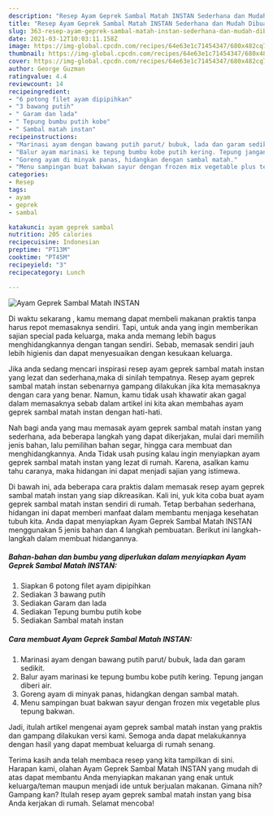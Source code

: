 ```yaml
---
description: "Resep Ayam Geprek Sambal Matah INSTAN Sederhana dan Mudah Dibuat"
title: "Resep Ayam Geprek Sambal Matah INSTAN Sederhana dan Mudah Dibuat"
slug: 363-resep-ayam-geprek-sambal-matah-instan-sederhana-dan-mudah-dibuat
date: 2021-03-12T10:03:11.158Z
image: https://img-global.cpcdn.com/recipes/64e63e1c71454347/680x482cq70/ayam-geprek-sambal-matah-instan-foto-resep-utama.jpg
thumbnail: https://img-global.cpcdn.com/recipes/64e63e1c71454347/680x482cq70/ayam-geprek-sambal-matah-instan-foto-resep-utama.jpg
cover: https://img-global.cpcdn.com/recipes/64e63e1c71454347/680x482cq70/ayam-geprek-sambal-matah-instan-foto-resep-utama.jpg
author: George Guzman
ratingvalue: 4.4
reviewcount: 14
recipeingredient:
- "6 potong filet ayam dipipihkan"
- "3 bawang putih"
- " Garam dan lada"
- " Tepung bumbu putih kobe"
- " Sambal matah instan"
recipeinstructions:
- "Marinasi ayam dengan bawang putih parut/ bubuk, lada dan garam sedikit."
- "Balur ayam marinasi ke tepung bumbu kobe putih kering. Tepung jangan diberi air."
- "Goreng ayam di minyak panas, hidangkan dengan sambal matah."
- "Menu sampingan buat bakwan sayur dengan frozen mix vegetable plus tepung bakwan."
categories:
- Resep
tags:
- ayam
- geprek
- sambal

katakunci: ayam geprek sambal 
nutrition: 205 calories
recipecuisine: Indonesian
preptime: "PT13M"
cooktime: "PT45M"
recipeyield: "3"
recipecategory: Lunch

---
```



![Ayam Geprek Sambal Matah INSTAN](https://img-global.cpcdn.com/recipes/64e63e1c71454347/680x482cq70/ayam-geprek-sambal-matah-instan-foto-resep-utama.jpg)

Di waktu  sekarang , kamu memang dapat membeli makanan praktis tanpa harus repot memasaknya sendiri. Tapi, untuk anda yang ingin memberikan sajian special pada keluarga, maka anda memang lebih bagus menghidangkannya dengan tangan sendiri. Sebab, memasak sendiri jauh lebih higienis dan dapat menyesuaikan dengan kesukaan keluarga.

Jika anda sedang mencari inspirasi resep ayam geprek sambal matah instan yang lezat dan sederhana,maka di sinilah tempatnya. Resep ayam geprek sambal matah instan  sebenarnya gampang dilakukan jika kita memasaknya dengan cara yang benar. Namun, kamu tidak usah khawatir akan gagal dalam memasaknya 
sebab dalam artikel ini kita akan membahas ayam geprek sambal matah instan dengan hati-hati.  



Nah bagi anda yang mau memasak ayam geprek sambal matah instan yang sederhana, ada beberapa langkah yang dapat dikerjakan, mulai dari memilih jenis bahan, lalu pemilihan bahan segar, hingga cara membuat dan menghidangkannya. Anda Tidak usah pusing kalau ingin menyiapkan ayam geprek sambal matah instan yang lezat di rumah. Karena, asalkan kamu  tahu caranya, maka hidangan ini dapat menjadi sajian yang istimewa.

Di bawah ini, ada beberapa cara praktis  dalam memasak resep ayam geprek sambal matah instan yang siap dikreasikan. Kali ini, yuk kita coba buat ayam geprek sambal matah instan sendiri di rumah. Tetap berbahan sederhana, hidangan ini dapat memberi manfaat dalam membantu menjaga kesehatan tubuh kita. Anda dapat menyiapkan Ayam Geprek Sambal Matah INSTAN menggunakan 5 jenis bahan dan 4 langkah pembuatan. Berikut ini langkah-langkah dalam membuat hidangannya.

<!--inarticleads1-->

##### Bahan-bahan dan bumbu yang diperlukan dalam menyiapkan Ayam Geprek Sambal Matah INSTAN:

1. Siapkan 6 potong filet ayam dipipihkan
1. Sediakan 3 bawang putih
1. Sediakan  Garam dan lada
1. Sediakan  Tepung bumbu putih kobe
1. Sediakan  Sambal matah instan




<!--inarticleads2-->

##### Cara membuat Ayam Geprek Sambal Matah INSTAN:

1. Marinasi ayam dengan bawang putih parut/ bubuk, lada dan garam sedikit.
1. Balur ayam marinasi ke tepung bumbu kobe putih kering. Tepung jangan diberi air.
1. Goreng ayam di minyak panas, hidangkan dengan sambal matah.
1. Menu sampingan buat bakwan sayur dengan frozen mix vegetable plus tepung bakwan.




Jadi, itulah artikel mengenai  ayam geprek sambal matah instan  yang praktis dan gampang dilakukan versi kami. Semoga anda dapat melakukannya dengan hasil yang dapat membuat keluarga di rumah senang. 

Terima kasih anda telah membaca resep yang kita tampilkan di sini. Harapan kami, olahan  Ayam Geprek Sambal Matah INSTAN yang mudah di atas dapat membantu Anda menyiapkan makanan yang enak untuk keluarga/teman maupun menjadi ide untuk berjualan makanan. Gimana nih? Gampang kan? Itulah resep ayam geprek sambal matah instan yang bisa Anda kerjakan di rumah. Selamat mencoba!

